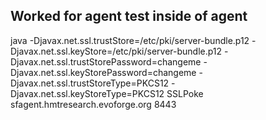 






## Worked for agent test inside of agent

java -Djavax.net.ssl.trustStore=/etc/pki/server-bundle.p12 -Djavax.net.ssl.keyStore=/etc/pki/server-bundle.p12 -Djavax.net.ssl.trustStorePassword=changeme -Djavax.net.ssl.keyStorePassword=changeme -Djavax.net.ssl.trustStoreType=PKCS12 -Djavax.net.ssl.keyStoreType=PKCS12 SSLPoke sfagent.hmtresearch.evoforge.org 8443



